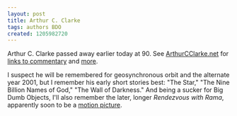 ```yaml
---
layout: post
title: Arthur C. Clarke
tags: authors BDO
created: 1205982720
---
```

Arthur C. Clarke passed away earlier today at 90.  See [ArthurCClarke.net](http://www.arthurcclarke.net/) for [links to commentary](http://www.arthurcclarke.net/?scifi=8) and [more](http://www.arthurcclarke.net/?scifi=4).

I suspect he will be remembered for geosynchronous orbit and the alternate year 2001, but I remember his early short stories best:  "The Star," "The Nine Billion Names of God," "The Wall of Darkness."  And being a sucker for Big Dumb Objects, I'll also remember the later, longer *Rendezvous with Rama*, apparently soon to be a [motion picture](http://www.imdb.com/title/tt0134933/).
